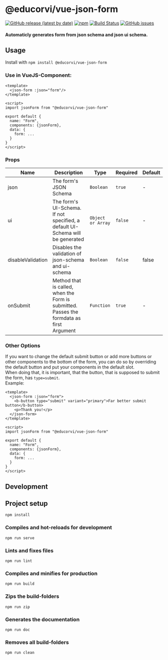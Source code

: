 # @educorvi/vue-json-form
[![GitHub release (latest by date)](https://img.shields.io/github/v/release/educorvi/vue_json_form)](https://github.com/educorvi/vue_json_form/releases/latest)
[![npm](https://img.shields.io/npm/v/@educorvi/vue-json-form)](https://www.npmjs.com/package/@educorvi/vue-json-form)
[![Build Status](https://jenkins.jp-studios.de/job/vue_json_form/job/master/badge/icon)](https://jenkins.jp-studios.de/blue/organizations/jenkins/vue_json_form/branches/)
[![GitHub issues](https://img.shields.io/github/issues/educorvi/vue_json_form)](https://github.com/educorvi/vue_json_form/issues)

#### Automaticly generates form from json schema and json ui schema.
## Usage
Install with `npm install @educorvi/vue-json-form`

### Use in VueJS-Component:  
```
<template>
  <json-form :json="form"/>
</template>

<script>
import jsonForm from "@educorvi/vue-json-form"

export default {
  name: "Form",
  components: {jsonForm},
  data: {
    form: ...
  }
}
</script>
```

### Props
|Name|Description|Type|Required|Default|
|---|---|---|---|---|
|json|The form's JSON Schema|`Boolean`|`true`|-|
|ui|The form's UI-Schema. If not specified, a default UI-Schema will be generated|`Object or Array`|`false`|-
|disableValidation|Disables the validation of json-schema and ui-schema|`Boolean`|`false`|false|
|onSubmit|Method that is called, when the Form is submitted. Passes the formdata as first Argument|`Function`|`true`|-|

### Other Options
If you want to change the default submit button or add more buttons or other components to the bottom of the form, you can do so by overriding the default button and put your components in the default slot.  
When doing that, it is important, that the button, that is supposed to submit the form, has `type=submit`.  
Example:
```
<template>
  <json-form :json="form">
    <b-button type="submit" variant="primary">Far better submit button</b-button>
    <p>Thank you!</p>
  </json-form>
</template>

<script>
import jsonForm from "@educorvi/vue-json-form"

export default {
  name: "Form",
  components: {jsonForm},
  data: {
    form: ...
  }
}
</script>
```

## Development
## Project setup
```
npm install
```

### Compiles and hot-reloads for development
```
npm run serve
```

### Lints and fixes files
```
npm run lint
```

### Compiles and minifies for production
```
npm run build
```

### Zips the build-folders
```
npm run zip
```

### Generates the documentation
```
npm run doc
```

### Removes all build-folders
```
npm run clean
```
